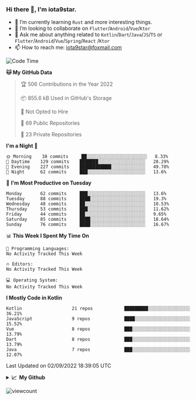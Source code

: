 ### Hi there 👋, I'm iota9star.

- 🌱 I’m currently learning `Rust` and more interesting things.
- 👯 I’m looking to collaborate on `Flutter`/`Android`/`Vue`/`Ktor`
- 💬 Ask me about anything related to `Kotlin`/`Dart`/`Java`/`JS`/`TS` or `Flutter`/`Android`/`Vue`/`Spring`/`React`
  /`Ktor`
- 📫 How to reach me: [iota9star@foxmail.com](iota9star@foxmail.com)



<!--START_SECTION:waka-->
![Code Time](http://img.shields.io/badge/Code%20Time-3%2C090%20hrs%2054%20mins-blue)

**🐱 My GitHub Data** 

> 🏆 506 Contributions in the Year 2022
 > 
> 📦 855.6 kB Used in GitHub's Storage 
 > 
> 🚫 Not Opted to Hire
 > 
> 📜 69 Public Repositories 
 > 
> 🔑 23 Private Repositories  
 > 
**I'm a Night 🦉** 

```text
🌞 Morning    38 commits     ██░░░░░░░░░░░░░░░░░░░░░░░   8.33% 
🌆 Daytime    129 commits    ███████░░░░░░░░░░░░░░░░░░   28.29% 
🌃 Evening    227 commits    ████████████░░░░░░░░░░░░░   49.78% 
🌙 Night      62 commits     ███░░░░░░░░░░░░░░░░░░░░░░   13.6%

```
📅 **I'm Most Productive on Tuesday** 

```text
Monday       62 commits     ███░░░░░░░░░░░░░░░░░░░░░░   13.6% 
Tuesday      88 commits     ████░░░░░░░░░░░░░░░░░░░░░   19.3% 
Wednesday    48 commits     ██░░░░░░░░░░░░░░░░░░░░░░░   10.53% 
Thursday     53 commits     ███░░░░░░░░░░░░░░░░░░░░░░   11.62% 
Friday       44 commits     ██░░░░░░░░░░░░░░░░░░░░░░░   9.65% 
Saturday     85 commits     ████░░░░░░░░░░░░░░░░░░░░░   18.64% 
Sunday       76 commits     ████░░░░░░░░░░░░░░░░░░░░░   16.67%

```


📊 **This Week I Spent My Time On** 

```text
💬 Programming Languages: 
No Activity Tracked This Week

🔥 Editors: 
No Activity Tracked This Week

💻 Operating System: 
No Activity Tracked This Week

```

**I Mostly Code in Kotlin** 

```text
Kotlin                   21 repos            █████████░░░░░░░░░░░░░░░░   36.21% 
JavaScript               9 repos             ████░░░░░░░░░░░░░░░░░░░░░   15.52% 
Vue                      8 repos             ███░░░░░░░░░░░░░░░░░░░░░░   13.79% 
Dart                     8 repos             ███░░░░░░░░░░░░░░░░░░░░░░   13.79% 
Java                     7 repos             ███░░░░░░░░░░░░░░░░░░░░░░   12.07%

```



 Last Updated on 02/09/2022 18:39:05 UTC
<!--END_SECTION:waka-->

<details>
  <summary><b>📈&nbsp;&nbsp;My Github</b></summary>
  <br>
  <img src='https://github-profile-trophy.vercel.app/?username=iota9star'>
  <img src='https://bad-apple-github-readme.vercel.app/api?show_bg=1&username=iota9star&hide_title=true'>
  <img src='http://cr-skills-chart-widget.azurewebsites.net/api/api?username=iota9star'>
</details>


![viewcount](https://count.getloli.com/get/@iota9star?theme=rule34)
